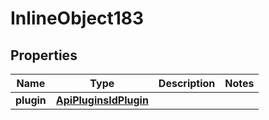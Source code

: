 

# InlineObject183

## Properties

Name | Type | Description | Notes
------------ | ------------- | ------------- | -------------
**plugin** | [**ApiPluginsIdPlugin**](ApiPluginsIdPlugin.md) |  | 



